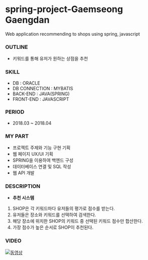 # spring-project-Gaemseong Gaengdan
Web application recommending to shops using spring, javascript

### OUTLINE
* 키워드를 통해 유저가 원하는 상점을 추천

### SKILL
* DB : ORACLE
* DB CONNECTION : MYBATIS
* BACK-END : JAVA(SPRING)
* FRONT-END : JAVASCRIPT

### PERIOD
* 2018.03 ~ 2018.04

### MY PART
* 프로젝트 주제와 기능 구현 기획
* 웹 페이지 UX/UI 기획
* SPRING을 이용하여 백엔드 구성 
* 데이터베이스 연결 및 SQL 작성
* 웹 API 개발 

### DESCRIPTION
* **추천 시스템**
1. SHOP은 각 키워드마다 유저들의 평가로 점수를 받는다. 
2. 유저들은 장소와 키워드를 선택하여 검색한다.
3. 해당 장소에 위치한 SHOP의 키워드 중 선택된 키워드 점수만 합산한다.
4. 가장 점수가 높은 순서로 SHOP이 추천된다.

### VIDEO
[![동영상](http://img.youtube.com/vi/ye1tc42hby0/0.jpg)](https://youtu.be/ye1tc42hby0/?target=_blank)
